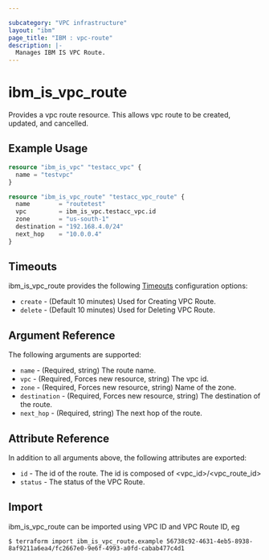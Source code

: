 ```yaml
---

subcategory: "VPC infrastructure"
layout: "ibm"
page_title: "IBM : vpc-route"
description: |-
  Manages IBM IS VPC Route.
---
```


# ibm\_is_vpc_route

Provides a vpc route resource. This allows vpc route to be created, updated, and cancelled.


## Example Usage

```terraform
resource "ibm_is_vpc" "testacc_vpc" {
  name = "testvpc"
}

resource "ibm_is_vpc_route" "testacc_vpc_route" {
  name        = "routetest"
  vpc         = ibm_is_vpc.testacc_vpc.id
  zone        = "us-south-1"
  destination = "192.168.4.0/24"
  next_hop    = "10.0.0.4"
}

```

## Timeouts

ibm_is_vpc_route provides the following [Timeouts](https://www.terraform.io/docs/configuration/resources.html#timeouts) configuration options:

* `create` - (Default 10 minutes) Used for Creating VPC Route.
* `delete` - (Default 10 minutes) Used for Deleting VPC Route.


## Argument Reference

The following arguments are supported:

* `name` - (Required, string) The route name.
* `vpc` - (Required, Forces new resource, string) The vpc id. 
* `zone` - (Required, Forces new resource, string) Name of the zone. 
* `destination` - (Required, Forces new resource, string) The destination of the route. 
* `next_hop` - (Required, string) The next hop of the route. 

## Attribute Reference

In addition to all arguments above, the following attributes are exported:

* `id` - The id of the route. The id is composed of \<vpc_id\>/\<vpc_route_id\>
* `status` - The status of the VPC Route.

## Import

ibm_is_vpc_route can be imported using VPC ID and VPC Route ID, eg

```
$ terraform import ibm_is_vpc_route.example 56738c92-4631-4eb5-8938-8af9211a6ea4/fc2667e0-9e6f-4993-a0fd-cabab477c4d1
```